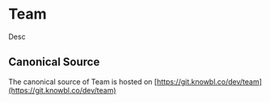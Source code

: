 # Team

Desc

## Canonical Source

The canonical source of Team is hosted on [https://git.knowbl.co/dev/team](https://git.knowbl.co/dev/team)